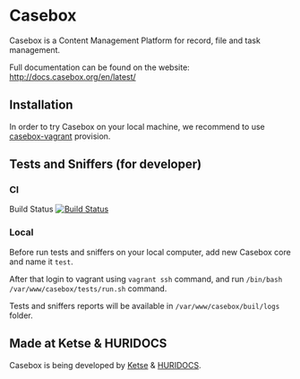 # Casebox

Casebox is a Content Management Platform for record, file and task management.

Full documentation can be found on the website:
http://docs.casebox.org/en/latest/


## Installation

In order to try Casebox on your local machine, we recommend to use [casebox-vagrant](https://github.com/apprio/casebox-vagrant.git) provision.


## Tests and Sniffers (for developer)

### CI

Build Status [![Build Status](http://ci.casebox.org:8080/buildStatus/icon?job=casebox/development)](http://ci.casebox.org:8080/job/casebox/job/development)

### Local

Before run tests and sniffers on your local computer, add new Casebox core and name it `test`.

After that login to vagrant using `vagrant ssh` command, and run `/bin/bash /var/www/casebox/tests/run.sh` command.

Tests and sniffers reports will be available in `/var/www/casebox/buil/logs` folder.


## Made at Ketse & HURIDOCS

Casebox is being developed by [Ketse](https://www.ketse.com/) & [HURIDOCS](https://www.huridocs.org/).

